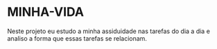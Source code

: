 # MINHA-VIDA
Neste projeto eu estudo a minha assiduidade nas tarefas do dia a dia e analiso a forma que essas tarefas se relacionam.
